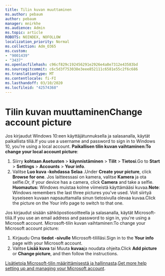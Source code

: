 ```yaml
---
title: Tilin kuvan muuttaminen
ms.author: pebaum
author: pebaum
manager: mnirkhe
ms.audience: Admin
ms.topic: article
ROBOTS: NOINDEX, NOFOLLOW
localization_priority: Normal
ms.collection: Adm_O365
ms.custom:
- "9001439"
- "3437"
ms.openlocfilehash: c96cf829c192456291e2926e4a8e7312e43583bd
ms.sourcegitcommit: c6c5d3f753038e3eee852111c6581e55c2f6c686
ms.translationtype: MT
ms.contentlocale: fi-FI
ms.lasthandoff: 03/10/2020
ms.locfileid: "42574368"
---
```

# <a name="change-account-picture"></a><span data-ttu-id="9df63-102">Tilin kuvan muuttaminen</span><span class="sxs-lookup"><span data-stu-id="9df63-102">Change account picture</span></span>

<span data-ttu-id="9df63-103">Jos kirjaudut Windows 10:een käyttäjätunnuksella ja salasanalla, käytät paikallista tiliä.</span><span class="sxs-lookup"><span data-stu-id="9df63-103">If you use a username and password to sign in to Windows 10, you're using a local account.</span></span> <span data-ttu-id="9df63-104">**Paikallisen tilin kuvan vaihtaminen:**</span><span class="sxs-lookup"><span data-stu-id="9df63-104">**To change your local account picture**:</span></span>

1. <span data-ttu-id="9df63-105">Siirry **kohtaan Asetusten** > **käynnistäminen** > **Tilit** > **Tietosi**.</span><span class="sxs-lookup"><span data-stu-id="9df63-105">Go to **Start** > **Settings** > **Accounts** > **Your info**.</span></span>
2. <span data-ttu-id="9df63-106">Valitse **Luo kuva -kohdassa** **Selaa .**</span><span class="sxs-lookup"><span data-stu-id="9df63-106">Under **Create your picture**, click **Browse for one**.</span></span> <span data-ttu-id="9df63-107">Jos laitteessasi on kamera, valitse **Kamera** ja ota selfie.</span><span class="sxs-lookup"><span data-stu-id="9df63-107">Or, if your device has a camera, click **Camera** and take a selfie.</span></span> 
    <span data-ttu-id="9df63-108">**Huomautus:** Windows muistaa kolme viimeistä käyttämääsi kuvaa.</span><span class="sxs-lookup"><span data-stu-id="9df63-108">**Note**: Windows remembers the last three pictures you've used.</span></span> <span data-ttu-id="9df63-109">Voit siirtyä kyseiseen kuvaan napsauttamalla sinun tietosivulla olevaa kuvaa.</span><span class="sxs-lookup"><span data-stu-id="9df63-109">Click the picture on the Your info page to switch to that one.</span></span>

<span data-ttu-id="9df63-110">Jos kirjaudut sisään sähköpostiosoitteella ja salasanalla, käytät Microsoft-tiliä.</span><span class="sxs-lookup"><span data-stu-id="9df63-110">If you use an email address and password to sign in, you're using a Microsoft account.</span></span> <span data-ttu-id="9df63-111">Microsoft-tilin kuvan vaihtaminen:</span><span class="sxs-lookup"><span data-stu-id="9df63-111">To change your Microsoft account picture:</span></span>

1. <span data-ttu-id="9df63-112">Kirjaudu Oma **tiedot -sivulle** Microsoft-tililläsi.</span><span class="sxs-lookup"><span data-stu-id="9df63-112">Sign in to the **Your info** page with your Microsoft account.</span></span>
2. <span data-ttu-id="9df63-113">Valitse **Lisää kuva** tai Muuta **kuvaa**ja noudata ohjeita.</span><span class="sxs-lookup"><span data-stu-id="9df63-113">Click **Add picture** or **Change picture**, and then follow the instructions.</span></span>

<span data-ttu-id="9df63-114">[Lisätietoja Microsoft-tilin määrittämisestä ja hallinnasta](https://support.microsoft.com/products/microsoft-account?category=manage-account).</span><span class="sxs-lookup"><span data-stu-id="9df63-114">[Get more help setting up and managing your Microsoft account](https://support.microsoft.com/products/microsoft-account?category=manage-account).</span></span>
